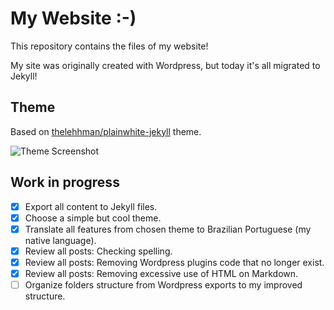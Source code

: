 # My Website :-)

This repository contains the files of my website!

My site was originally created with Wordpress, but today it's all migrated to Jekyll!

## Theme

Based on [thelehhman/plainwhite-jekyll](https://github.com/thelehhman/plainwhite-jekyll) theme.

![Theme Screenshot](https://github.com/thelehhman/plainwhite-jekyll/raw/master/screenshot.png)

## Work in progress

* [X] Export all content to Jekyll files.
* [X] Choose a simple but cool theme.
* [X] Translate all features from chosen theme to Brazilian Portuguese (my native language).
* [X] Review all posts: Checking spelling.
* [X] Review all posts: Removing Wordpress plugins code that no longer exist.
* [X] Review all posts: Removing excessive use of HTML on Markdown.
* [ ] Organize folders structure from Wordpress exports to my improved structure.
